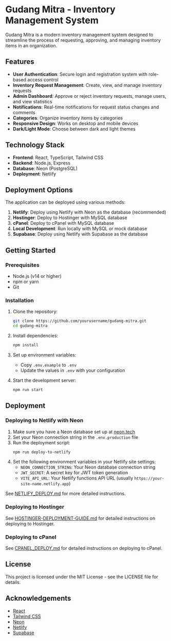 # Gudang Mitra - Inventory Management System

Gudang Mitra is a modern inventory management system designed to streamline the process of requesting, approving, and managing inventory items in an organization.

## Features

- **User Authentication**: Secure login and registration system with role-based access control
- **Inventory Request Management**: Create, view, and manage inventory requests
- **Admin Dashboard**: Approve or reject inventory requests, manage users, and view statistics
- **Notifications**: Real-time notifications for request status changes and comments
- **Categories**: Organize inventory items by categories
- **Responsive Design**: Works on desktop and mobile devices
- **Dark/Light Mode**: Choose between dark and light themes

## Technology Stack

- **Frontend**: React, TypeScript, Tailwind CSS
- **Backend**: Node.js, Express
- **Database**: Neon (PostgreSQL)
- **Deployment**: Netlify

## Deployment Options

The application can be deployed using various methods:

1. **Netlify**: Deploy using Netlify with Neon as the database (recommended)
2. **Hostinger**: Deploy to Hostinger with MySQL database
3. **cPanel**: Deploy to cPanel with MySQL database
4. **Local Development**: Run locally with MySQL or mock database
5. **Supabase**: Deploy using Netlify with Supabase as the database

## Getting Started

### Prerequisites

- Node.js (v14 or higher)
- npm or yarn
- Git

### Installation

1. Clone the repository:

   ```bash
   git clone https://github.com/yourusername/gudang-mitra.git
   cd gudang-mitra
   ```

2. Install dependencies:

   ```bash
   npm install
   ```

3. Set up environment variables:

   - Copy `.env.example` to `.env`
   - Update the values in `.env` with your configuration

4. Start the development server:
   ```bash
   npm run start
   ```

## Deployment

### Deploying to Netlify with Neon

1. Make sure you have a Neon database set up at [neon.tech](https://neon.tech)
2. Set your Neon connection string in the `.env.production` file
3. Run the deployment script:
   ```bash
   npm run deploy-to-netlify
   ```
4. Set the following environment variables in your Netlify site settings:
   - `NEON_CONNECTION_STRING`: Your Neon database connection string
   - `JWT_SECRET`: A secret key for JWT token generation
   - `VITE_API_URL`: Your Netlify functions API URL (usually `https://your-site-name.netlify.app`)

See [NETLIFY_DEPLOY.md](NETLIFY_DEPLOY.md) for more detailed instructions.

### Deploying to Hostinger

See [HOSTINGER-DEPLOYMENT-GUIDE.md](HOSTINGER-DEPLOYMENT-GUIDE.md) for detailed instructions on deploying to Hostinger.

### Deploying to cPanel

See [CPANEL_DEPLOY.md](CPANEL_DEPLOY.md) for detailed instructions on deploying to cPanel.

## License

This project is licensed under the MIT License - see the LICENSE file for details.

## Acknowledgements

- [React](https://reactjs.org/)
- [Tailwind CSS](https://tailwindcss.com/)
- [Neon](https://neon.tech/)
- [Netlify](https://www.netlify.com/)
- [Supabase](https://supabase.com/)

